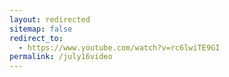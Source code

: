 ```yaml
---
layout: redirected
sitemap: false
redirect_to:
  - https://www.youtube.com/watch?v=rc6lwiTE9GI
permalink: /july16video
---
```

